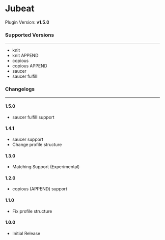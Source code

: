 # Jubeat

Plugin Version: **v1.5.0**

### Supported Versions

***

- knit
- knit APPEND
- copious
- copious APPEND
- saucer
- saucer fulfill

### Changelogs

***

#### 1.5.0

- saucer fulfill support

#### 1.4.1

- saucer support
- Change profile structure

#### 1.3.0

- Matching Support (Experimental)

#### 1.2.0

- copious (APPEND) support

#### 1.1.0

- Fix profile structure

#### 1.0.0

- Initial Release
